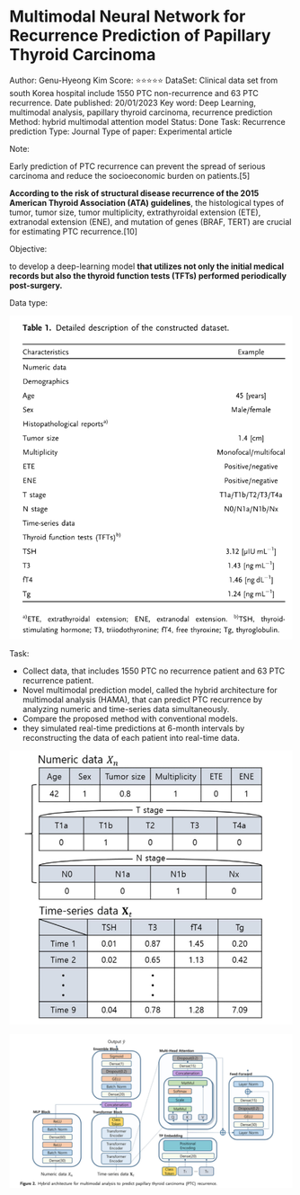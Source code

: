 # Multimodal Neural Network for Recurrence Prediction of Papillary Thyroid Carcinoma

Author: Genu-Hyeong Kim
Score: ⭐️⭐️⭐️⭐️⭐️
DataSet: Clinical data set from south Korea hospital include  1550 PTC non-recurrence and 63 PTC recurrence.
Date published: 20/01/2023
Key word: Deep Learning, multimodal analysis, papillary thyroid carcinoma, recurrence prediction
Method: hybrid multimodal attention model
Status: Done
Task: Recurrence prediction
Type: Journal
Type of paper: Experimental article

Note:

Early prediction of PTC recurrence can prevent the spread of serious carcinoma and reduce the socioeconomic burden on patients.[5]

**According to the risk of structural disease recurrence of the 2015 American Thyroid Association (ATA) guidelines**, the histological types of tumor, tumor size, tumor multiplicity, extrathyroidal extension (ETE), extranodal extension (ENE), and mutation of genes (BRAF, TERT) are crucial for estimating PTC recurrence.[10]

Objective:

to develop a deep-learning model **that utilizes not only the initial medical records but also the
thyroid function tests (TFTs) performed periodically post-surgery.**

Data type:

![Untitled](Multimodal%20Neural%20Network%20for%20Recurrence%20Predictio%204bce5ecb02054fd0a8ea9674fd450914/Untitled.png)

Task:

- Collect data, that includes 1550 PTC no recurrence patient and 63 PTC recurrence patient.
- Novel multimodal prediction model, called the hybrid architecture for multimodal analysis (HAMA), that can predict PTC recurrence by analyzing numeric and time-series data simultaneously.
- Compare the proposed method with conventional models.
- they simulated real-time predictions at 6-month intervals by reconstructing the data of each patient into real-time data.

![Untitled](Multimodal%20Neural%20Network%20for%20Recurrence%20Predictio%204bce5ecb02054fd0a8ea9674fd450914/Untitled%201.png)

![Untitled](Multimodal%20Neural%20Network%20for%20Recurrence%20Predictio%204bce5ecb02054fd0a8ea9674fd450914/Untitled%202.png)